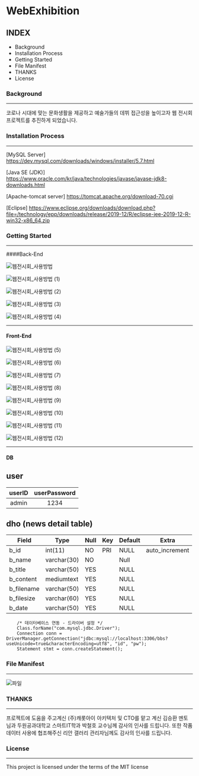 # WebExhibition

## INDEX

* Background
* Installation Process
* Getting Started
* File Manifest
* THANKS
* License

### Background
---
코로나 시대에 맞는 문화생활을 제공하고 예술가들의 데뷔 접근성을 높이고자 웹 전시회 프로젝트를 추진하게 되었습니다.


### Installation Process
---
[MySQL Server] https://dev.mysql.com/downloads/windows/installer/5.7.html

[Java SE (JDK)] https://www.oracle.com/kr/java/technologies/javase/javase-jdk8-downloads.html

[Apache-tomcat server] https://tomcat.apache.org/download-70.cgi

[Eclipse] https://www.eclipse.org/downloads/download.php?file=/technology/epp/downloads/release/2019-12/R/eclipse-jee-2019-12-R-win32-x86_64.zip


### Getting Started
---
####Back-End


![웹전시회_사용방법](https://user-images.githubusercontent.com/70637205/123607525-f085c980-d838-11eb-8fcb-e06628bff4c9.jpg)

![웹전시회_사용방법 (1)](https://user-images.githubusercontent.com/70637205/123608054-62f6a980-d839-11eb-87b3-adc6a293a122.jpg)

![웹전시회_사용방법 (2)](https://user-images.githubusercontent.com/70637205/123608115-71dd5c00-d839-11eb-942b-a8f6aef1eb75.jpg)

![웹전시회_사용방법 (3)](https://user-images.githubusercontent.com/70637205/123608168-7dc91e00-d839-11eb-9ddb-f8cb7be13045.jpg)

![웹전시회_사용방법 (4)](https://user-images.githubusercontent.com/70637205/123608243-8b7ea380-d839-11eb-93a2-85d37a8c2631.jpg)

---
#### Front-End


![웹전시회_사용방법 (5)](https://user-images.githubusercontent.com/70637205/123608444-ba951500-d839-11eb-8b26-628e50a64539.jpg)

![웹전시회_사용방법 (6)](https://user-images.githubusercontent.com/70637205/123608476-bf59c900-d839-11eb-9999-77070a6cd7f0.jpg)

![웹전시회_사용방법 (7)](https://user-images.githubusercontent.com/70637205/123608496-c2ed5000-d839-11eb-8ba4-290c25f765a1.jpg)

![웹전시회_사용방법 (8)](https://user-images.githubusercontent.com/70637205/123608530-ca145e00-d839-11eb-92fd-3d9eccd3c877.jpg)

![웹전시회_사용방법 (9)](https://user-images.githubusercontent.com/70637205/123608546-cda7e500-d839-11eb-9d41-d4cd9b15bcea.jpg)

![웹전시회_사용방법 (10)](https://user-images.githubusercontent.com/70637205/123608573-d39dc600-d839-11eb-8a4a-6243f47ef338.jpg)

![웹전시회_사용방법 (11)](https://user-images.githubusercontent.com/70637205/123608596-d8fb1080-d839-11eb-813e-ecd496d1708f.jpg)

![웹전시회_사용방법 (12)](https://user-images.githubusercontent.com/70637205/123608614-dd272e00-d839-11eb-9b6e-6eb488dc0e6b.jpg)

---
#### DB


user
---

|userID|userPassword|
|:--:|:--:|
|admin|1234|

dho (news detail table)
---


| Field      | Type        | Null | Key | Default | Extra          |
|------------|-------------|------|-----|---------|----------------|
| b_id       | int(11)     | NO   | PRI | NULL    | auto_increment |
| b_name     | varchar(30) | NO   |     | Null    |                |
| b_title    | varchar(50) | YES  |     | NULL    |                |
| b_content  | mediumtext  | YES  |     | NULL    |                |
| b_filename | varchar(50) | YES  |     | NULL    |                |
| b_filesize | varchar(60) | YES  |     | NULL    |                |
| b_date     | varchar(50) | YES  |     | NULL    |                |

```
	/* 데이터베이스 연동 - 드라이버 설정 */
	Class.forName("com.mysql.jdbc.Driver");
	Connection conn = DriverManager.getConnection("jdbc:mysql://localhost:3306/bbs?useUnicode=true&characterEncoding=utf8", "id", "pw");
	Statement stmt = conn.createStatement();
```


### File Manifest
---


![파일](https://user-images.githubusercontent.com/70637205/123616446-41012500-d841-11eb-8a3b-51c0101c8d8e.PNG)


### THANKS
---
프로젝트에 도움을 주고계신 (주)캐롯아이 아키텍처 및 CTO를 맡고 계신 김승환 멘토님과 두원공과대학교 스마트IT학과 박철호 교수님께
감사의 인사를 드립니다.
또한 작품 데이터 사용에 협조해주신 리안 갤러리 관리자님께도 감사의 인사를 드립니다.


### License
---
This project is licensed under the terms of the MIT license
